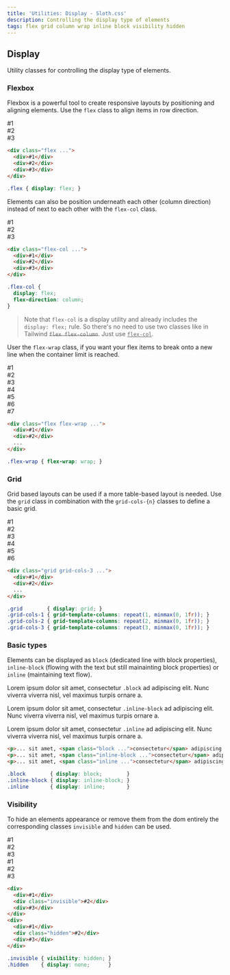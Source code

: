 ```yaml
---
title: 'Utilities: Display - Sloth.css'
description: Controlling the display type of elements
tags: flex grid column wrap inline block visibility hidden
---
```


## Display

Utility classes for controlling the display type of elements.

### Flexbox

Flexbox is a powerful tool to create responsive layouts by positioning and aligning elements. Use the `flex` class to align items in row direction.

<div class="demo">
  <div class="flex gap-4 items-center bg-muted w-32 p-4 rounded">
    <div class="text-light bg-accent-variant flex-center rounded h-8 w-8 font-mono font-bold">#1</div>
    <div class="text-light bg-accent-variant flex-center rounded h-8 w-8 font-mono font-bold">#2</div>
    <div class="text-light bg-accent-variant flex-center rounded h-8 w-8 font-mono font-bold">#3</div>
  </div>
</div>

```html
<div class="flex ...">
  <div>#1</div>
  <div>#2</div>
  <div>#3</div>
</div>
```

```css
.flex { display: flex; }
```

Elements can also be position underneath each other (column direction) instead of next to each other with the `flex-col` class.

<div class="demo">
  <div class="flex-col gap-4 bg-muted w-32 p-4 rounded">
    <div class="text-light bg-accent-variant flex-center rounded h-8 w-8 font-mono font-bold">#1</div>
    <div class="text-light bg-accent-variant flex-center rounded h-8 w-8 font-mono font-bold">#2</div>
    <div class="text-light bg-accent-variant flex-center rounded h-8 w-8 font-mono font-bold">#3</div>
  </div>
</div>

```html
<div class="flex-col ...">
  <div>#1</div>
  <div>#2</div>
  <div>#3</div>
</div>
```

```css
.flex-col {
  display: flex;
  flex-direction: column;
}
```

> Note that `flex-col` is a display utility and already includes the `display: flex;` rule. So there's no need to use two classes like in Tailwind <del>`flex flex-column`</del>. Just use <ins>`flex-col`</ins>.

User the `flex-wrap` class, if you want your flex items to break onto a new line when the container limit is reached.

<div class="demo">
  <div class="flex flex-wrap max-w-screen-xs gap-4 items-center bg-muted p-4 rounded">
    <div class="text-light bg-accent-variant flex-center rounded h-8 w-16 font-mono font-bold">#1</div>
    <div class="text-light bg-accent-variant flex-center rounded h-8 w-16 font-mono font-bold">#2</div>
    <div class="text-light bg-accent-variant flex-center rounded h-8 w-16 font-mono font-bold">#3</div>
    <div class="text-light bg-accent-variant flex-center rounded h-8 w-16 font-mono font-bold">#4</div>
    <div class="text-light bg-accent-variant flex-center rounded h-8 w-16 font-mono font-bold">#5</div>
    <div class="text-light bg-accent-variant flex-center rounded h-8 w-16 font-mono font-bold">#6</div>
    <div class="text-light bg-accent-variant flex-center rounded h-8 w-16 font-mono font-bold">#7</div>
  </div>
</div>

```html
<div class="flex flex-wrap ...">
  <div>#1</div>
  <div>#2</div>
  ...
</div>
```

```css
.flex-wrap { flex-wrap: wrap; }
```

### Grid

Grid based layouts can be used if a more table-based layout is needed. Use the `grid` class in combination with the `grid-cols-{n}` classes to define a basic grid.

<div class="demo">
  <div class="grid grid-cols-3 gap-4 items-center bg-muted p-4 rounded">
    <div class="text-light bg-accent-variant flex-center rounded h-8 font-mono font-bold">#1</div>
    <div class="text-light bg-accent-variant flex-center rounded h-8 font-mono font-bold">#2</div>
    <div class="text-light bg-accent-variant flex-center rounded h-8 font-mono font-bold">#3</div>
    <div class="text-light bg-accent-variant flex-center rounded h-8 font-mono font-bold">#4</div>
    <div class="text-light bg-accent-variant flex-center rounded h-8 font-mono font-bold">#5</div>
    <div class="text-light bg-accent-variant flex-center rounded h-8 font-mono font-bold">#6</div>
  </div>
</div>

```html
<div class="grid grid-cols-3 ...">
  <div>#1</div>
  <div>#2</div>
  ...
</div>
```

```css
.grid        { display: grid; }
.grid-cols-1 { grid-template-columns: repeat(1, minmax(0, 1fr)); }
.grid-cols-2 { grid-template-columns: repeat(2, minmax(0, 1fr)); }
.grid-cols-3 { grid-template-columns: repeat(3, minmax(0, 1fr)); }
```

### Basic types

Elements can be displayed as `block` (dedicated line with block properties), `inline-block` (flowing with the text but still mainainting block properties) or `inline` (maintaining text flow).

<div class="demo grid grid-cols-3 gap-8">
  <p>Lorem ipsum dolor sit amet, <span class="block bg-accent-variant rounded p-2">consectetur <code>.block</code></span> ad adipiscing elit. Nunc viverra viverra nisl, vel maximus turpis ornare a.</p>
  <p>Lorem ipsum dolor sit amet, <span class="inline-block bg-accent-variant rounded p-2">consectetur <code>.inline-block</code></span> ad adipiscing elit. Nunc viverra viverra nisl, vel maximus turpis ornare a.</p>
  <p>Lorem ipsum dolor sit amet, <span class="inline bg-accent-variant rounded p-2">consectetur <code>.inline</code></span> ad adipiscing elit. Nunc viverra viverra nisl, vel maximus turpis ornare a.</p>
</div>

```html
<p>... sit amet, <span class="block ...">consectetur</span> adipiscing elit ...</p>
<p>... sit amet, <span class="inline-block ...">consectetur</span> adipiscing eli t..</p>
<p>... sit amet, <span class="inline ...">consectetur</span> adipiscing elit ...</p>
```

```css
.block        { display: block;        }
.inline-block { display: inline-block; }
.inline       { display: inline;       }
```

### Visibility

To hide an elements appearance or remove them from the dom entirely the corresponding classes `invisible` and `hidden` can be used.

<div class="demo flex-col gap-4">
  <div class="flex gap-4 items-center bg-muted w-32 p-4 rounded">
    <div class="text-light bg-accent-variant flex-center rounded h-8 w-8 font-mono font-bold">#1</div>
    <div class="text-light bg-accent-variant flex-center rounded h-8 w-8 font-mono font-bold invisible">#2</div>
    <div class="text-light bg-accent-variant flex-center rounded h-8 w-8 font-mono font-bold">#3</div>
  </div>
  <div class="flex gap-4 items-center bg-muted w-32 p-4 rounded">
    <div class="text-light bg-accent-variant flex-center rounded h-8 w-8 font-mono font-bold">#1</div>
    <div class="hidden">#2</div>
    <div class="text-light bg-accent-variant flex-center rounded h-8 w-8 font-mono font-bold">#3</div>
  </div>
</div>

```html
<div>
  <div>#1</div>
  <div class="invisible">#2</div>
  <div>#3</div>
</div>
<div>
  <div>#1</div>
  <div class="hidden">#2</div>
  <div>#3</div>
</div>
```

```css
.invisible { visibility: hidden; }
.hidden    { display: none;      }
```
